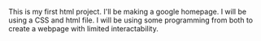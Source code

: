 This is my first html project. I'll be making a google homepage. I will be using a CSS and html file. I will be using some programming from both to create a webpage with limited interactability. 